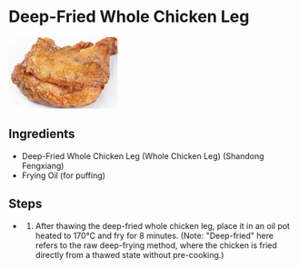 # Deep-Fried Whole Chicken Leg

![Deep-Fried Whole Chicken Leg](../../images/%E7%94%9F%E7%82%B8%E5%A4%A7%E9%B8%A1%E8%85%BF.png)

## Ingredients

- Deep-Fried Whole Chicken Leg (Whole Chicken Leg) (Shandong Fengxiang)
- Frying Oil (for puffing)

## Steps

- 1. After thawing the deep-fried whole chicken leg, place it in an oil pot heated to 170℃ and fry for 8 minutes. (Note: "Deep-fried" here refers to the raw deep-frying method, where the chicken is fried directly from a thawed state without pre-cooking.)